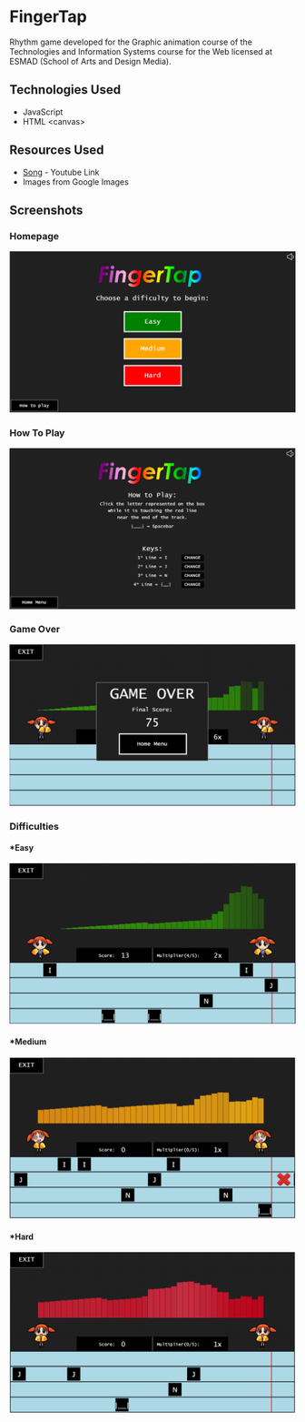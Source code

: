 # FingerTap

Rhythm game developed for the Graphic animation course of the Technologies and Information Systems course for the Web licensed at ESMAD (School of Arts and Design Media).


## Technologies Used

* JavaScript
* HTML \<canvas\>

## Resources Used

* [Song](https://www.youtube.com/watch?v=UBVoONryE3s) - Youtube Link
* Images from Google Images

## Screenshots

### Homepage
![Home Menu](screenshots/HomeMenu.PNG?raw=true)

### How To Play
![Home Menu](screenshots/HowToPlay.PNG?raw=true)

### Game Over
![Home Menu](screenshots/GameOver.PNG?raw=true)

### Difficulties

#### *Easy
![Home Menu](screenshots/GMEasy.PNG?raw=true)

#### *Medium
![Home Menu](screenshots/GMMedium.PNG?raw=true)

#### *Hard
![Home Menu](screenshots/GMHard.PNG?raw=true)